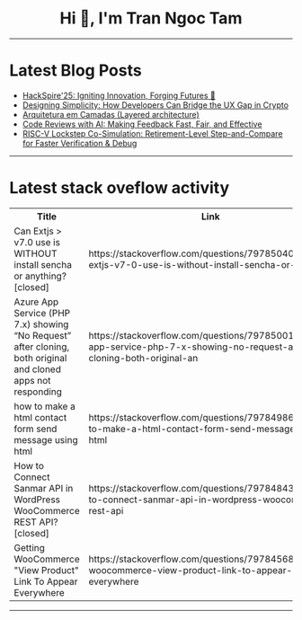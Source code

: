 <h1 align="center">Hi 👋, I'm Tran Ngoc Tam</h1>

---

# Latest Blog Posts 
<!-- BLOG-POST-LIST:START -->
- [HackSpire&#39;25: Igniting Innovation, Forging Futures 🚀](https://dev.to/debaditya_saha_5b45172210/hackspire25-igniting-innovation-forging-futures-1ann)
- [Designing Simplicity: How Developers Can Bridge the UX Gap in Crypto](https://dev.to/chikieabby/designing-simplicity-how-developers-can-bridge-the-ux-gap-in-crypto-j1a)
- [Arquitetura em Camadas &lpar;Layered architecture&rpar;](https://dev.to/yuripeixinho/arquitetura-em-camadas-layered-architecture-a68)
- [Code Reviews with AI: Making Feedback Fast, Fair, and Effective](https://dev.to/jaideepparashar/code-reviews-with-ai-making-feedback-fast-fair-and-effective-4aa8)
- [RISC-V Lockstep Co-Simulation: Retirement-Level Step-and-Compare for Faster Verification &amp; Debug](https://dev.to/alpinumblogs/risc-v-lockstep-co-simulation-retirement-level-step-and-compare-for-faster-verification-debug-gpe)
<!-- BLOG-POST-LIST:END -->

---

# Latest stack oveflow activity
<table>
  <tr><th>Title</th><th>Link</th></tr>
  <!-- STACKOVERFLOW:START --><tr><td>Can Extjs &gt; v7.0 use is WITHOUT install sencha or anything? [closed]</td><td>https://stackoverflow.com/questions/79785040/can-extjs-v7-0-use-is-without-install-sencha-or-anything</td></tr><tr><td>Azure App Service &lpar;PHP 7.x&rpar; showing “No Request” after cloning, both original and cloned apps not responding</td><td>https://stackoverflow.com/questions/79785001/azure-app-service-php-7-x-showing-no-request-after-cloning-both-original-an</td></tr><tr><td>how to make a html contact form send message using html</td><td>https://stackoverflow.com/questions/79784986/how-to-make-a-html-contact-form-send-message-using-html</td></tr><tr><td>How to Connect Sanmar API in WordPress WooCommerce REST API? [closed]</td><td>https://stackoverflow.com/questions/79784843/how-to-connect-sanmar-api-in-wordpress-woocommerce-rest-api</td></tr><tr><td>Getting WooCommerce &quot;View Product&quot; Link To Appear Everywhere</td><td>https://stackoverflow.com/questions/79784568/getting-woocommerce-view-product-link-to-appear-everywhere</td></tr><!-- STACKOVERFLOW:END -->
</table>

---


